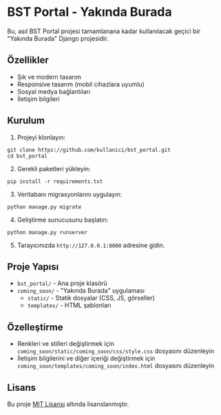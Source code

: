 # BST Portal - Yakında Burada

Bu, asıl BST Portal projesi tamamlanana kadar kullanılacak geçici bir "Yakında Burada" Django projesidir.

## Özellikler

- Şık ve modern tasarım
- Responsive tasarım (mobil cihazlara uyumlu)
- Sosyal medya bağlantıları
- İletişim bilgileri

## Kurulum

1. Projeyi klonlayın:
```
git clone https://github.com/kullanici/bst_portal.git
cd bst_portal
```

2. Gerekli paketleri yükleyin:
```
pip install -r requirements.txt
```

3. Veritabanı migrasyonlarını uygulayın:
```
python manage.py migrate
```

4. Geliştirme sunucusunu başlatın:
```
python manage.py runserver
```

5. Tarayıcınızda `http://127.0.0.1:8000` adresine gidin.

## Proje Yapısı

- `bst_portal/` - Ana proje klasörü
- `coming_soon/` - "Yakında Burada" uygulaması
  - `static/` - Statik dosyalar (CSS, JS, görseller)
  - `templates/` - HTML şablonları

## Özelleştirme

- Renkleri ve stilleri değiştirmek için `coming_soon/static/coming_soon/css/style.css` dosyasını düzenleyin
- İletişim bilgilerini ve diğer içeriği değiştirmek için `coming_soon/templates/coming_soon/index.html` dosyasını düzenleyin

## Lisans

Bu proje [MIT Lisansı](LICENSE) altında lisanslanmıştır. 
